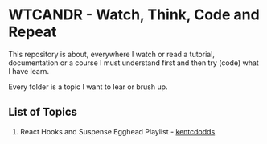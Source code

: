# WTCANDR - Watch, Think, Code and Repeat

This repository is about, everywhere I watch or read a tutorial, documentation or a course
I must understand first and then try (code) what I have learn.

Every folder is a topic I want to lear or brush up.

## List of Topics

1. React Hooks and Suspense Egghead Playlist - [kentcdodds](https://github.com/kentcdodds/react-hooks-and-suspense-egghead-playlist)
